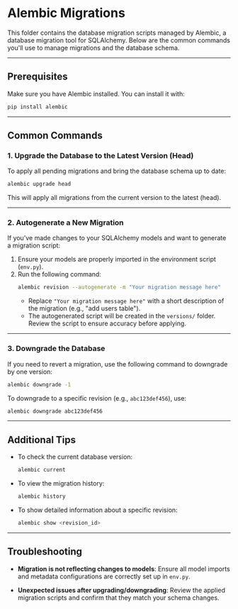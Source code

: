 # Alembic Migrations

This folder contains the database migration scripts managed by Alembic, a database migration tool for SQLAlchemy. Below are the common commands you'll use to manage migrations and the database schema.

---

## Prerequisites
Make sure you have Alembic installed. You can install it with:
```bash
pip install alembic
```

---

## Common Commands

### 1. Upgrade the Database to the Latest Version (Head)
To apply all pending migrations and bring the database schema up to date:
```bash
alembic upgrade head
```

This will apply all migrations from the current version to the latest (head).

---

### 2. Autogenerate a New Migration
If you’ve made changes to your SQLAlchemy models and want to generate a migration script:
1. Ensure your models are properly imported in the environment script (`env.py`).
2. Run the following command:
   ```bash
   alembic revision --autogenerate -m "Your migration message here"
   ```
   - Replace `"Your migration message here"` with a short description of the migration (e.g., "add users table").
   - The autogenerated script will be created in the `versions/` folder. Review the script to ensure accuracy before applying.

---

### 3. Downgrade the Database
If you need to revert a migration, use the following command to downgrade by one version:
```bash
alembic downgrade -1
```

To downgrade to a specific revision (e.g., `abc123def456`), use:
```bash
alembic downgrade abc123def456
```

---

## Additional Tips

- To check the current database version:
  ```bash
  alembic current
  ```

- To view the migration history:
  ```bash
  alembic history
  ```

- To show detailed information about a specific revision:
  ```bash
  alembic show <revision_id>
  ```

---

## Troubleshooting

- **Migration is not reflecting changes to models**:
  Ensure all model imports and metadata configurations are correctly set up in `env.py`.

- **Unexpected issues after upgrading/downgrading**:
  Review the applied migration scripts and confirm that they match your schema changes.